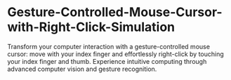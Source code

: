 # Gesture-Controlled-Mouse-Cursor-with-Right-Click-Simulation
Transform your computer interaction with a gesture-controlled mouse cursor: move with your index finger and effortlessly right-click by touching your index finger and thumb. Experience intuitive computing through advanced computer vision and gesture recognition.
